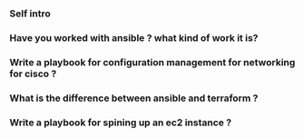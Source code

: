 ### Self intro

### Have you worked with ansible ? what kind of work it is?

### Write a playbook for configuration management for networking for cisco ?

### What is the difference between ansible and terraform ?

### Write a playbook for spining up an ec2 instance ?
